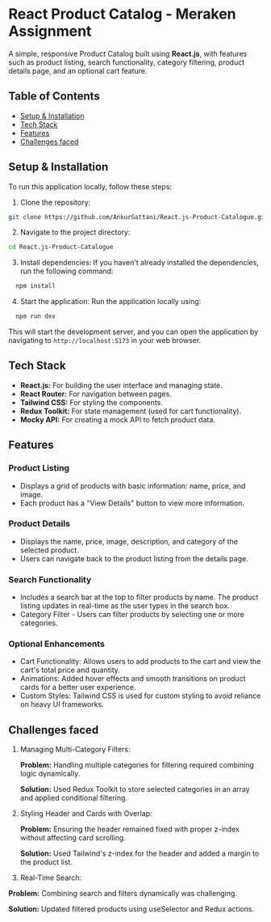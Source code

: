 
# React Product Catalog - Meraken Assignment

A simple, responsive Product Catalog built using **React.js**, with features such as product listing, search functionality, category filtering, product details page, and an optional cart feature.




## Table of Contents

- [Setup & Installation](#setup--installation)
- [Tech Stack](#tech-stack)
- [Features](#features)
- [Challenges faced](#challenges-faced)


## Setup & Installation

To run this application locally, follow these steps:

1. Clone the repository:
```bash
git clone https://github.com/AnkurGattani/React.js-Product-Catalogue.git
```
2. Navigate to the project directory:
```bash 
cd React.js-Product-Catalogue
```
3. Install dependencies: If you haven't already installed the dependencies, run the following command:
```bash
  npm install
```
4. Start the application: Run the application locally using:
```bash
  npm run dev
```
This will start the development server, and you can open the application by navigating to `http://localhost:5173` in your web browser.


## Tech Stack
- **React.js:** For building the user interface and managing state.
- **React Router:** For navigation between pages.
- **Tailwind CSS:** For styling the components.
- **Redux Toolkit:** For state management (used for cart functionality).
- **Mocky API:** For creating a mock API to fetch product data.

## Features

### Product Listing
- Displays a grid of products with basic information: name, price, and image.
- Each product has a "View Details" button to view more information.

### Product Details
- Displays the name, price, image, description, and category of the selected product.
- Users can navigate back to the product listing from the details page.

### Search Functionality
- Includes a search bar at the top to filter products by name. The product listing updates in real-time as the user types in the search box.
- Category Filter - Users can filter products by selecting one or more categories.
### Optional Enhancements 
- Cart Functionality: Allows users to add products to the cart and view the cart's total price and quantity.
- Animations: Added hover effects and smooth transitions on product cards for a better user experience.
- Custom Styles: Tailwind CSS is used for custom styling to avoid reliance on heavy UI frameworks.
## Challenges faced

1. Managing Multi-Category Filters:

    **Problem:** Handling multiple categories for filtering required combining logic dynamically.

    **Solution:** Used Redux Toolkit to store selected categories in an array and applied conditional filtering.

2. Styling Header and Cards with Overlap:

    **Problem:** Ensuring the header remained fixed with proper z-index without affecting card scrolling.

    **Solution:** Used Tailwind's z-index for the header and added a margin to the product list.

3. Real-Time Search:

**Problem:** Combining search and filters dynamically was challenging.

**Solution:** Updated filtered products using useSelector and Redux actions.